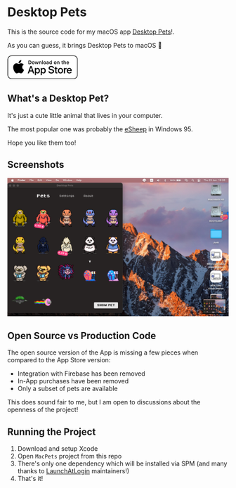 # Desktop Pets

This is the source code for my macOS app [Desktop Pets](https://apps.apple.com/app/desktop-pets/id1575542220)!.

As you can guess, it brings Desktop Pets to macOS 🚀

[![Get it on the App Store](Gallery/appstore_badge.png)](https://apps.apple.com/app/desktop-pets/id1575542220)

## What's a Desktop Pet?

It's just a cute little animal that lives in your computer.

The most popular one was probably the [eSheep](https://github.com/Adrianotiger/desktopPet) in Windows 95.

Hope you like them too!

## Screenshots

![Screenshot of my mac running the app](Gallery/2.png)

## Open Source vs Production Code

The open source version of the App is missing a few pieces when compared to the App Store version: 
* Integration with Firebase has been removed
* In-App purchases have been removed
* Only a subset of pets are available 

This does sound fair to me, but I am open to discussions about the openness of the project! 

## Running the Project

1. Download and setup Xcode
1. Open `MacPets` project from this repo
1. There's only one dependency which will be installed via SPM (and many thanks to [LaunchAtLogin](https://github.com/sindresorhus/LaunchAtLogin) maintainers!)
1. That's it!
